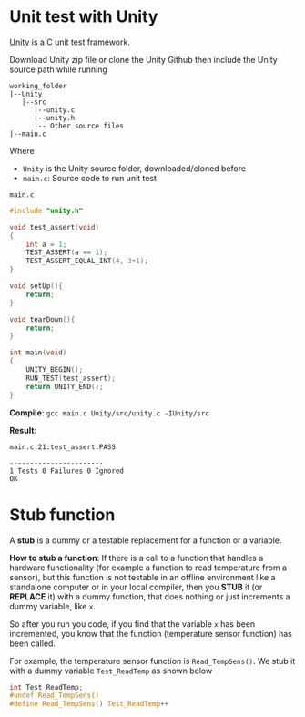 # Unit test with Unity
[Unity](https://github.com/ThrowTheSwitch/Unity) is a C unit test framework.

Download Unity zip file or clone the Unity Github then include the Unity source path while running

```
working_folder
|--Unity
   |--src
      |--unity.c
      |--unity.h
      |-- Other source files
|--main.c
```

Where 
* ``Unity`` is the Unity source folder, downloaded/cloned before
* ``main.c``: Source code to run unit test

``main.c``

```c
#include "unity.h"

void test_assert(void)
{
    int a = 1;
    TEST_ASSERT(a == 1);
    TEST_ASSERT_EQUAL_INT(4, 3+1);
}

void setUp(){
    return;
}

void tearDown(){
    return;
}

int main(void)
{
    UNITY_BEGIN();
    RUN_TEST(test_assert);
    return UNITY_END();
}
```
**Compile**: ``gcc main.c Unity/src/unity.c -IUnity/src``

**Result**: 

```
main.c:21:test_assert:PASS

-----------------------
1 Tests 0 Failures 0 Ignored
OK
```
# Stub function

A **stub** is a dummy or a testable replacement for a function or a variable.

**How to stub a function**: If there is a call to a function that handles a hardware functionality (for example a function to read temperature from a sensor), but this function is not testable in an offline environment like a standalone computer or in your local compiler, then you **STUB** it (or **REPLACE** it) with a dummy function, that does nothing or just increments a dummy variable, like ``x``.

So after you run you code, if you find that the variable ``x`` has been incremented, you know that the function (temperature sensor function) has been called.

For example, the temperature sensor function is ``Read_TempSens()``. We stub it with a dummy variable ``Test_ReadTemp`` as shown below

```c
int Test_ReadTemp;
#undef Read_TempSens()
#define Read_TempSens() Test_ReadTemp++
```